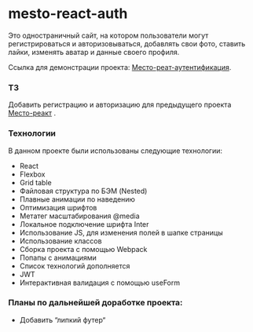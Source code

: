 # mesto-react-auth

Это одностраничный сайт, на котором пользователи могут регистрироваться и авторизовываться, добавлять свои фото, ставить лайки, изменять аватар и данные своего профиля.

Ссылка для демонстрации проекта: <a href="https://andreisalnikov.github.io/react-mesto-auth/#/sign-in">Место-реат-аутентификация</a>.

### ТЗ
Добавить регистрацию и авторизацию для предыдущего проекта <a href="https://andreisalnikov.github.io/mesto-react">Место-реакт</a> .

### Технологии
В данном проекте были использованы следующие технологии:
* React
* Flexbox
* Grid table
* Файловая структура по БЭМ (Nested)
* Плавные анимации по наведению
* Оптимизация шрифтов
* Метатег масштабирования @media
* Локальное подключение шрифта Inter
* Использование JS, для изменения полей в шапке страницы
* Использование классов
* Сборка проекта с помощью Webpack
* Попапы с анимациями
* Cписок технологий дополняется
* JWT
* Интерактивная валидация с помощью useForm
### Планы по дальнейшей доработке проекта:
* Добавить “липкий футер“
